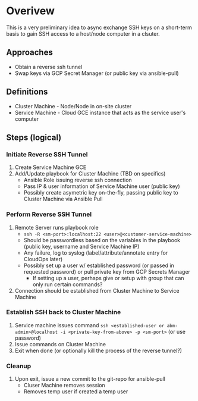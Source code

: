 # Overivew

This is a very preliminary idea to async exchange SSH keys on a short-term basis to gain SSH access to a host/node computer in a clsuter.

## Approaches

- Obtain a reverse ssh tunnel
- Swap keys via GCP Secret Manager (or public key via ansible-pull)

## Definitions
* Cluster Machine - Node/Node in on-site cluster
* Service Machine - Cloud GCE instance that acts as the service user's computer

## Steps (logical)

### Initiate Reverse SSH Tunnel

1. Create Service Machine GCE
1. Add/Update playbook for Cluster Machine (TBD on specifics)
    * Ansible Role issuing reverse ssh connection
    * Pass IP & user information of Service Machine user (public key)
    * Possibly create asymetric key on-the-fly, passing public key to Cluster Machine via Ansible Pull

### Perform Reverse SSH Tunnel

1. Remote Server runs playbook role
    * `ssh -R <sm-port>:localhost:22 <user>@<customer-service-machine>`
    * Should be passwordless based on the variables in the playbook (public key, username and Service Machine IP)
    * Any failure, log to syslog (label/attribute/annotate entry for CloudOps later)
    * Possibly set up a user w/ established password (or passed in requested password) or pull private key from GCP Secrets Manager
        * If setting up a user, perhaps give or setup with group that can only run certain commands?
1. Connection should be established from Cluster Machine to Service Machine

### Establish SSH back to Cluster Machine

1. Service machine issues command `ssh <established-user or abm-admin>@localhost -i <private-key-from-above> -p <sm-port>` (or use password)
1. Issue commands on Cluster Machine
1. Exit when done (or optionally kill the process of the reverse tunnel?)

### Cleanup

1. Upon exit, issue a new commit to the git-repo for ansible-pull
    * Cluser Machine removes session
    * Removes temp user if created a temp user


